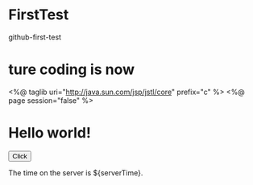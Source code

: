 # FirstTest
github-first-test
# ture coding is now

<%@ taglib uri="http://java.sun.com/jsp/jstl/core" prefix="c" %>
<%@ page session="false" %>
<html>
<head>
<script type="text/javascript">
	function fnCl() {
		alert("Hello World!");
	}
</script>
	<title>First Test Home</title>
</head>
<body>
<h1>
	Hello world!  
</h1>

<button onclick="fnCl()">Click</button>

<P>  The time on the server is ${serverTime}. </P>
</body>
</html>
